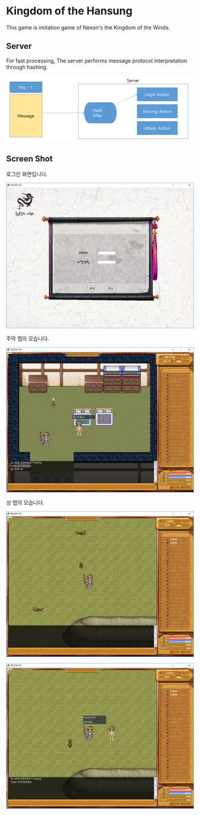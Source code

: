 # Kingdom of the Hansung

This game is imitation game of Nexon's the Kingdom of the Winds.

## Server 

For fast processing, The server performs message protocol interpretation through hashing.

![hashing](./images/hashing.PNG)

## Screen Shot

로그인 화면입니다.

![login](./images/login.PNG)

주막 맵의 모습니다.

![home](./images/home.PNG)

성 맵의 모습니다.

![main](./images/main.PNG)

![main2](./images/main2.PNG)
